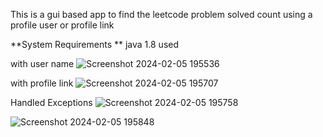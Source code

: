 This is a gui based app to find the leetcode problem solved count using a profile user or profile link

**System Requirements **
java 1.8 used


with user name
![Screenshot 2024-02-05 195536](https://github.com/Siva0910/leetcode_problem_solved_counter/assets/95603330/49523fc1-ef94-40ce-84f9-99dbb96f79cd)


with profile link
![Screenshot 2024-02-05 195707](https://github.com/Siva0910/leetcode_problem_solved_counter/assets/95603330/cedc3397-c707-4962-bc70-0234232aaadc)



Handled Exceptions
![Screenshot 2024-02-05 195758](https://github.com/Siva0910/leetcode_problem_solved_counter/assets/95603330/7fd8e805-2069-4ada-b37f-44520ce6e81a)

![Screenshot 2024-02-05 195848](https://github.com/Siva0910/leetcode_problem_solved_counter/assets/95603330/db398f3b-d7f1-4af9-b28d-c7ff2fbf0efb)
